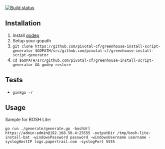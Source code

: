 [![Build status](https://ci.appveyor.com/api/projects/status/cvmlu0yh9x3wdihd/branch/master?svg=true)](https://ci.appveyor.com/project/greenhouse/greenhouse-install-script-generator/branch/master)

Installation
------------
1. Install [godep](https://github.com/tools/godep)
1. Setup your gopath
1. `git clone https://github.com/pivotal-cf/greenhouse-install-script-generator $GOPATH/src/github.com/pivotal-cf/greenhouse-install-script-generator`
1. `cd $GOPATH/src/github.com/pivotal-cf/greenhouse-install-script-generator &&
   godep restore`


Tests
-------------------
- `ginkgo -r`

Usage
-----
Sample for BOSH Lite:

`go run ./generate/generate.go -boshUrl https://admin:admin@192.168.50.4:25555 -outputDir /tmp/bosh-lite-install-bat -windowsPassword password -windowsUsername username -syslogHostIP logs.papertrail.com -syslogPort 5555`
